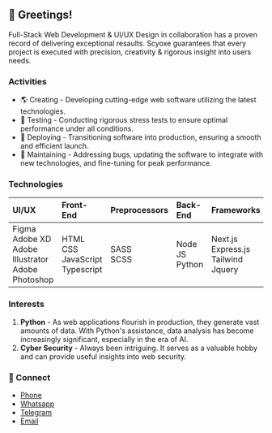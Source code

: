 ## 👋 Greetings!

Full-Stack Web Development & UI/UX Design in collaboration has a proven record of delivering exceptional resaults. Scyoxe guarantees that every project is executed with precision, creativity & rigorous insight into users needs.

### Activities

-   🌎 Creating - Developing cutting-edge web software utilizing the latest technologies.
-   🧪 Testing - Conducting rigorous stress tests to ensure optimal performance under all conditions.
-   🚀 Deploying - Transitioning software into production, ensuring a smooth and efficient launch.
-   🔨 Maintaining - Addressing bugs, updating the software to integrate with new technologies, and fine-tuning for peak performance.

### Technologies

| UI/UX                                                           | Front-End                                     | Preprocessors  | Back-End            | Frameworks                                        | Databases |
| :-------------------------------------------------------------- | :-------------------------------------------- | :------------- | :------------------ | :------------------------------------------------ | :-------- |
| Figma <br> Adobe XD <br> Adobe Illustrator <br> Adobe Photoshop | HTML <br> CSS <br> JavaScript <br> Typescript | SASS <br> SCSS | Node JS <br> Python | Next.js <br> Express.js <br> Tailwind <br> Jquery | Postgres  |

### Interests

1. **Python** - As web applications flourish in production, they generate vast amounts of data. With Python's assistance, data analysis has become increasingly significant, especially in the era of AI.
2. **Cyber Security** - Always been intriguing. It serves as a valuable hobby and can provide useful insights into web security.

### 🔌 Connect

-   <div><a href="tel:+2547111969379">Phone</a></div>
-   [Whatsapp](https://wa.link/tvbvt1)
-   [Telegram](http://t.me/scyoxe)
-   [Email](mailto:scyoxe@gmail.com)
